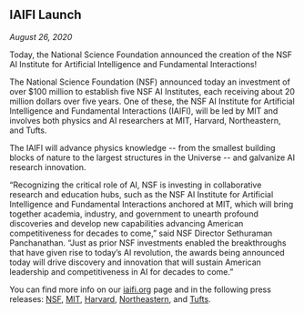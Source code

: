 
## IAIFI Launch

*August 26, 2020*

Today, the National Science Foundation announced the creation of the NSF AI Institute for Artificial Intelligence and Fundamental Interactions!

<!-- There does not seem to be any way to use a 2nd dollar sign for the $20M without inadvertently going into math mode. Even substituting pure unicode doesn't work, nor does escaping with \ or generating the dollar signs in mathjax. -->

The National Science Foundation (NSF) announced today an investment of over \$100 million to establish five NSF AI Institutes, each receiving about 20 million dollars over five years. One of these, the NSF AI Institute for Artificial Intelligence and Fundamental Interactions (IAIFI), will be led by MIT and involves both physics and AI researchers at MIT, Harvard, Northeastern, and Tufts.

The IAIFI will advance physics knowledge -- from the smallest building blocks of nature to the largest structures in the Universe -- and galvanize AI research innovation.

“Recognizing the critical role of AI, NSF is investing in collaborative research and education hubs, such as the NSF AI Institute for Artificial Intelligence and Fundamental Interactions anchored at MIT, which will bring together academia, industry, and government to unearth profound discoveries and develop new capabilities advancing American competitiveness for decades to come,” said NSF Director Sethuraman Panchanathan. “Just as prior NSF investments enabled the breakthroughs that have given rise to today’s AI revolution, the awards being announced today will drive discovery and innovation that will sustain American leadership and competitiveness in AI for decades to come.”

You can find more info on our [iaifi.org](/index.html) page and in the following press releases: [NSF](XXX), [MIT](XXX), [Harvard](XXX), [Northeastern](XXX), and [Tufts](XXX).  

